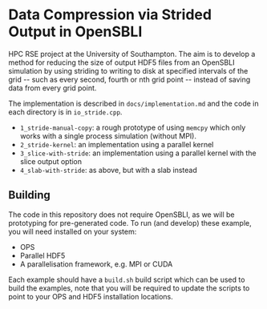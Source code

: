 # Data Compression via Strided Output in OpenSBLI

HPC RSE project at the University of Southampton. The aim is to develop a method
for reducing the size of output HDF5 files from an OpenSBLI simulation by
using striding to writing to disk at specified intervals of the grid -- such as
every second, fourth or nth grid point -- instead of saving data from every
grid point.

The implementation is described in `docs/implementation.md` and the code in each
directory is in `io_stride.cpp`.

- `1_stride-manual-copy`: a rough prototype of using `memcpy` which only works
  with a single process simulation (without MPI).
- `2_stride-kernel`: an implementation using a parallel kernel
- `3_slice-with-stride`: an implementation using a parallel kernel with the
  slice output option
- `4_slab-with-stride`: as above, but with a slab instead

## Building

The code in this repository does not require OpenSBLI, as we will be prototyping
for pre-generated code. To run (and develop) these example, you will need
installed on your system:

- OPS
- Parallel HDF5
- A parallelisation framework, e.g. MPI or CUDA

Each example should have a `build.sh` build script which can be used to
build the examples, note that you will be required to update the scripts to
point to your OPS and HDF5 installation locations.
